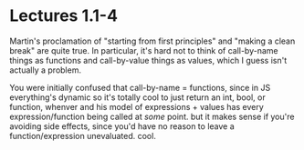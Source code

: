 # Lectures 1.1-4

Martin's proclamation of "starting from first principles" and "making a clean break" are quite true. In particular, it's hard not to think of call-by-name things as functions and call-by-value things as values, which I guess isn't actually a problem. 

You were initially confused that call-by-name = functions, since in JS everything's dynamic so it's totally cool to just return an int, bool, or function, whenver and his model of expressions + values has every expression/function being called at *some* point. but it makes sense if you're avoiding side effects, since you'd have no reason to leave a function/expression unevaluated. cool.
